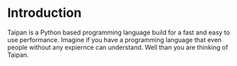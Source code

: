 # Introduction
Taipan is a Python based programming language build for a fast and easy to use performance. Imagine if you have a programming language that even people without any expiernce can understand. Well than you are thinking of Taipan. 


